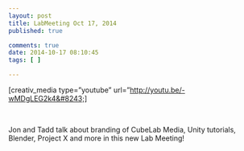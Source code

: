 ```yaml
---
layout: post
title: LabMeeting Oct 17, 2014
published: true

comments: true
date: 2014-10-17 08:10:45
tags: [ ]

---
```

[creativ_media type=&#8221;youtube&#8221; url=&#8221;http://youtu.be/-wMDgLEG2k4&#8243;]

&nbsp;

Jon and Tadd talk about branding of CubeLab Media, Unity tutorials, Blender, Project X and more in this new Lab Meeting!

&nbsp;
